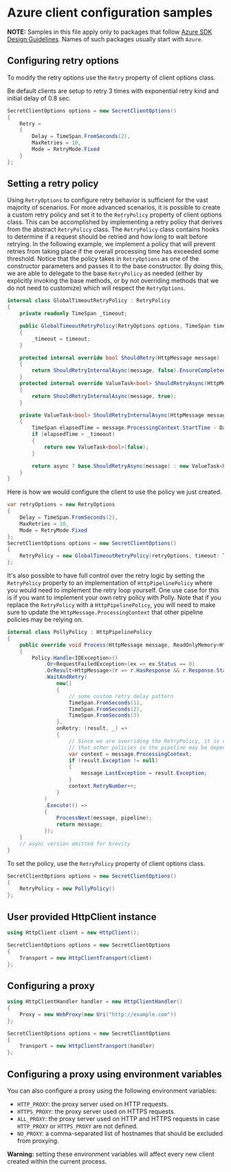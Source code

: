 # Azure client configuration samples

**NOTE:** Samples in this file apply only to packages that follow [Azure SDK Design Guidelines](https://azure.github.io/azure-sdk/dotnet_introduction.html). Names of such packages usually start with `Azure`.

## Configuring retry options

To modify the retry options use the `Retry` property of client options class.

Be default clients are setup to retry 3 times with exponential retry kind and initial delay of 0.8 sec.

```C# Snippet:RetryOptions
SecretClientOptions options = new SecretClientOptions()
{
    Retry =
    {
        Delay = TimeSpan.FromSeconds(2),
        MaxRetries = 10,
        Mode = RetryMode.Fixed
    }
};
```

## Setting a retry policy

Using `RetryOptions` to configure retry behavior is sufficient for the vast majority of scenarios. For more advanced scenarios, it is possible to create a custom retry policy and set it to the `RetryPolicy` property of client options class. This can be accomplished by implementing a retry policy that derives from the abstract `RetryPolicy` class. The `RetryPolicy` class contains hooks to determine if a request should be retried and how long to wait before retrying. In the following example, we implement a policy that will prevent retries from taking place if the overall processing time has exceeded some threshold. Notice that the policy takes in `RetryOptions` as one of the constructor parameters and passes it to the base constructor. By doing this, we are able to delegate to the base `RetryPolicy` as needed (either by explicitly invoking the base methods, or by not overriding methods that we do not need to customize) which will respect the `RetryOptions`.

```C# Snippet:GlobalTimeoutRetryPolicy
internal class GlobalTimeoutRetryPolicy : RetryPolicy
{
    private readonly TimeSpan _timeout;

    public GlobalTimeoutRetryPolicy(RetryOptions options, TimeSpan timeout) : base(options)
    {
        _timeout = timeout;
    }

    protected internal override bool ShouldRetry(HttpMessage message)
    {
        return ShouldRetryInternalAsync(message, false).EnsureCompleted();
    }
    protected internal override ValueTask<bool> ShouldRetryAsync(HttpMessage message)
    {
        return ShouldRetryInternalAsync(message, true);
    }

    private ValueTask<bool> ShouldRetryInternalAsync(HttpMessage message, bool async)
    {
        TimeSpan elapsedTime = message.ProcessingContext.StartTime - DateTimeOffset.UtcNow;
        if (elapsedTime > _timeout)
        {
            return new ValueTask<bool>(false);
        }

        return async ? base.ShouldRetryAsync(message) : new ValueTask<bool>(base.ShouldRetry(message));
    }
}
```

Here is how we would configure the client to use the policy we just created.

```C# Snippet:SetGlobalTimeoutRetryPolicy
var retryOptions = new RetryOptions
{
    Delay = TimeSpan.FromSeconds(2),
    MaxRetries = 10,
    Mode = RetryMode.Fixed
};
SecretClientOptions options = new SecretClientOptions()
{
    RetryPolicy = new GlobalTimeoutRetryPolicy(retryOptions, timeout: TimeSpan.FromSeconds(30))
};
```

It's also possible to have full control over the retry logic by setting the `RetryPolicy` property to an implementation of `HttpPipelinePolicy` where you would need to implement the retry loop yourself. One use case for this is if you want to implement your own retry policy with Polly. Note that if you replace the `RetryPolicy` with a `HttpPipelinePolicy`, you will need to make sure to update the `HttpMessage.ProcessingContext` that other pipeline policies may be relying on.

```C# Snippet:PollyPolicy
internal class PollyPolicy : HttpPipelinePolicy
{
    public override void Process(HttpMessage message, ReadOnlyMemory<HttpPipelinePolicy> pipeline)
    {
        Policy.Handle<IOException>()
            .Or<RequestFailedException>(ex => ex.Status == 0)
            .OrResult<HttpMessage>(r => r.HasResponse && r.Response.Status >= 400)
            .WaitAndRetry(
                new[]
                {
                    // some custom retry delay pattern
                    TimeSpan.FromSeconds(1),
                    TimeSpan.FromSeconds(2),
                    TimeSpan.FromSeconds(3)
                },
                onRetry: (result, _) =>
                {
                    // Since we are overriding the RetryPolicy, it is our responsibility to maintain the ProcessingContext
                    // that other policies in the pipeline may be depending on.
                    var context = message.ProcessingContext;
                    if (result.Exception != null)
                    {
                        message.LastException = result.Exception;
                    }
                    context.RetryNumber++;
                }
            )
            .Execute(() =>
            {
                ProcessNext(message, pipeline);
                return message;
            });
    }
    // async version omitted for brevity
}
```

To set the policy, use the `RetryPolicy` property of client options class.
```C# Snippet:SetPollyRetryPolicy
SecretClientOptions options = new SecretClientOptions()
{
    RetryPolicy = new PollyPolicy()
};
```

## User provided HttpClient instance

```C# Snippet:SettingHttpClient
using HttpClient client = new HttpClient();

SecretClientOptions options = new SecretClientOptions
{
    Transport = new HttpClientTransport(client)
};
```

## Configuring a proxy

```C# Snippet:HttpClientProxyConfiguration
using HttpClientHandler handler = new HttpClientHandler()
{
    Proxy = new WebProxy(new Uri("http://example.com"))
};

SecretClientOptions options = new SecretClientOptions
{
    Transport = new HttpClientTransport(handler)
};
```

## Configuring a proxy using environment variables

You can also configure a proxy using the following environment variables:

* `HTTP_PROXY`: the proxy server used on HTTP requests.
* `HTTPS_PROXY`: the proxy server used on HTTPS requests.
* `ALL_PROXY`: the proxy server used on HTTP and HTTPS requests in case `HTTP_PROXY` or `HTTPS_PROXY` are not defined.
* `NO_PROXY`: a comma-separated list of hostnames that should be excluded from proxying.

**Warning:** setting these environment variables will affect every new client created within the current process.
